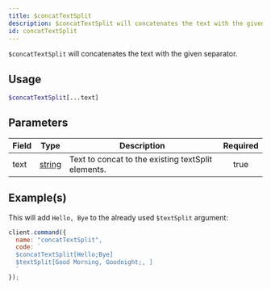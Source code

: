 ```yaml
---
title: $concatTextSplit
description: $concatTextSplit will concatenates the text with the given separator.
id: concatTextSplit
---
```


`$concatTextSplit` will concatenates the text with the given separator.

## Usage

```php
$concatTextSplit[...text]
```

## Parameters

| Field | Type                                                                                              | Description                                        | Required |
| ----- | ------------------------------------------------------------------------------------------------- | -------------------------------------------------- | :------: |
| text  | [string](https://developer.mozilla.org/en-US/docs/Web/JavaScript/Reference/Global_Objects/String) | Text to concat to the existing textSplit elements. |   true   |

## Example(s)

This will add `Hello, Bye` to the already used `$textSplit` argument:

```javascript
client.command({
  name: "concatTextSplit",
  code: `
  $concatTextSplit[Hello;Bye]
  $textSplit[Good Morning, Goodnight;, ]
  `
});
```
